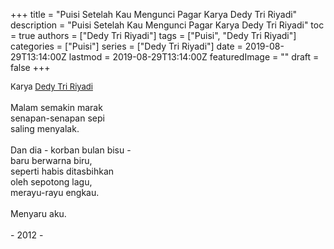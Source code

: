+++
title = "Puisi Setelah Kau Mengunci Pagar Karya Dedy Tri Riyadi"
description = "Puisi Setelah Kau Mengunci Pagar Karya Dedy Tri Riyadi"
toc = true
authors = ["Dedy Tri Riyadi"]
tags = ["Puisi", "Dedy Tri Riyadi"]
categories = ["Puisi"]
series = ["Dedy Tri Riyadi"]
date = 2019-08-29T13:14:00Z
lastmod = 2019-08-29T13:14:00Z
featuredImage = ""
draft = false
+++

<div style="text-align: justify;">
<div style="font-size: small;">Karya <a href="/authors/dedy-tri-riyadi/" target="_blank">Dedy Tri Riyadi</a></div><br />
Malam semakin marak<br />senapan-senapan sepi<br />saling menyalak.<br /><br />Dan dia - korban bulan bisu -<br />baru berwarna biru,<br />seperti habis ditasbihkan<br />oleh sepotong lagu,<br />merayu-rayu engkau.<br /><br />Menyaru aku.<br /><br />- 2012 -</div>
